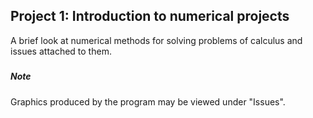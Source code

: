 ## Project 1: Introduction to numerical projects

A brief look at numerical methods for solving problems of calculus and issues attached to them.

#####

##### Note

Graphics produced by the program may be viewed under "Issues".
